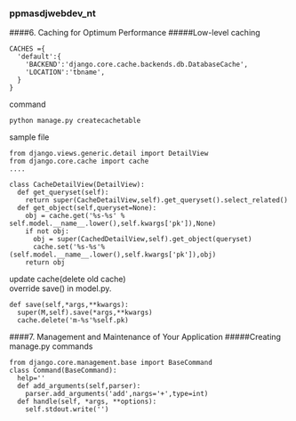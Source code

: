 ### ppmasdjwebdev_nt
####6. Caching for Optimum Performance
#####Low-level caching
```
CACHES ={
  'default':{
    'BACKEND':'django.core.cache.backends.db.DatabaseCache',
    'LOCATION':'tbname',
  }
}
```
command
```
python manage.py createcachetable
```
sample file
```
from django.views.generic.detail import DetailView
from django.core.cache import cache
....

class CacheDetailView(DetailView):
  def get_queryset(self):
    return super(CacheDetailView,self).get_queryset().select_related()
  def get_object(self,queryset=None):
    obj = cache.get('%s-%s' % self.model.__name__.lower(),self.kwargs['pk']),None)
    if not obj:
      obj = super(CachedDetailView,self).get_object(queryset)
      cache.set('%s-%s'%(self.model.__name__.lower(),self.kwargs['pk']),obj)
    return obj
```

update cache(delete old cache)  
override save() in model.py.
```
def save(self,*args,**kwargs):
  super(M,self).save(*args,**kwargs)
  cache.delete('m-%s'%self.pk)
```
####7. Management and Maintenance of Your Application
#####Creating manage.py commands
```
from django.core.management.base import BaseCommand
class Command(BaseCommand):
  help=''
  def add_arguments(self,parser):
    parser.add_arguments('add',nargs='+',type=int)
  def handle(self, *args, **options):
    self.stdout.write('')
```
